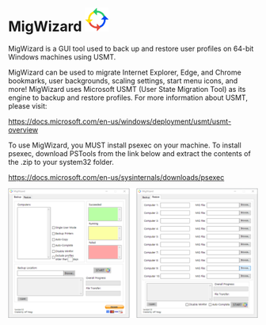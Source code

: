 # MigWizard ![MigWizard Logo](https://github.com/Goobbue/MigWizard/blob/master/MigWizardLogo.png?raw=true)
MigWizard is a GUI tool used to back up and restore user profiles on 64-bit Windows machines using USMT.

MigWizard can be used to migrate Internet Explorer, Edge, and Chrome bookmarks, user backgrounds, scaling settings, start menu icons, and more! 
MigWizard uses Microsoft USMT (User State Migration Tool) as its engine to backup and restore profiles. 
For more information about USMT, please visit:

https://docs.microsoft.com/en-us/windows/deployment/usmt/usmt-overview

To use MigWizard, you MUST install psexec on your machine.
To install psexec, download PSTools from the link below and extract the contents of the .zip to your system32 folder.

https://docs.microsoft.com/en-us/sysinternals/downloads/psexec

![MigWizard Screenshot](https://github.com/Goobbue/MigWizard/blob/master/MigWizardTabs.png?raw=true)

